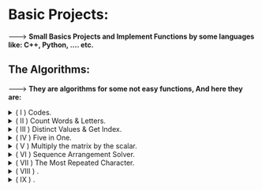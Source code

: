 # Basic Projects:
---> **Small Basics Projects and Implement Functions by some languages like: C++, Python, .... etc.**

## The Algorithms:
---> **They are algorithms for some not easy functions, And here they are:**

<details>
 <summary>( I ) Codes.</summary>
 
  1. ***Function Definitions***:
     
     1. **`checkBinary(string num)`**:
        - `int count = 0;`: Initializes an integer variable count to zero. This variable will keep track of the number of valid binary digits encountered.
        - `for (int i = 0; i < int(num.size()); i++)`: Iterates through each character in the input string `num`.
        - `int(num.size())`: calculates the length of the string.
        - `if (num[i] == '0' || num[i] == '1')`: Checks whether the current character at index `i` is either ‘0’ or ‘1’.
        - Inside the `if` block, the `count` variable is incremented by 1.
        - This means that for each valid binary digit encountered (‘0’ or ‘1’), the count increases.
        - After processing all characters, the function compares the final value of `count` with the length of the input string `num`.
        - If they are equal, it means that all characters in `num` are valid binary digits.
        - If the condition is true (i.e., all characters are valid binary digits), the function returns “`Yes`”.
        - Otherwise (if some characters are not valid binary digits), it returns “`No`”.

     2. **`binaryToDecimal(string num)`**:
        - `int dec = 0;`: Initializes an integer variable `dec` to store the final decimal value.
        - `deque<char> bit;`: Creates a deque (double-ended queue) called bit to store the reversed binary digits.
        - `for (int i = 0; i < int(num.size()); i++)`: Iterates through each character in the input string `num`.
        - `bit.push_front(num[i]);`: Adds each character to the front of the `bit` deque.
        - This effectively reverses the order of the binary digits.
        - `for (int i = 0; i < int(bit.size()); i++)`: Iterates through each index in the `bit` deque.
        - `static_cast<int>(bit[i]-'0')`: Converts the character at index `i` (either ‘0’ or ‘1’) to an integer (0 or 1).
        - `pow(2, i)`: Calculates 2 raised to the power of `i`.
        - `dec += ...`: Adds the product of the converted digit and the appropriate power of 2 to the `dec` value.
        - This step evaluates the value of each binary digit and accumulates the decimal value.
        - After processing all binary digits, the function returns the accumulated `dec` value, which represents the decimal equivalent of the binary number.

     3. **`decimalToBinary(int num)`**:
        - `string bin = "";`: Initializes an empty string called bin to store the binary representation.
        - `if (num == 0) {return "0";}`: Checks if the input `num` is zero.
        - If it is, the function immediately returns “0” (since the binary representation of zero is just “0”).
        - `while (num > 0) { ... }`: Enters a loop that continues until num becomes zero.
        - Inside the loop, the following steps are performed for each iteration:
           - `bin = char('0' + num % 2) + bin;`: Converts the remainder to a character (‘0’ or ‘1’) and appends it to the front of the `bin` string.
           - The `+ bin` part ensures that we build the binary representation from right to left.
           - `num /= 2;`: Divides num by 2, effectively shifting to the next binary place value.
        - After processing all binary places, the function returns the accumulated `bin` string, which represents the binary equivalent of the decimal number.

     4. **`addBinary(string A, string B)`**:
        - `if (A.length() > B.length()) {return addBinary(B, A);}`:
          - If the length of string `A` is greater than that of string `B`, swap the arguments and recursively call `addBinary(B, A)`.
          - This ensures that `A` is not shorter than `B`.
        - `int diff = B.length() - A.length();`: calculates the difference in lengths between `B` and `A`.
        - `string padding;`: initializes an empty string called `padding`.
        - The loop adds zeros to `padding` to make the lengths of `A` and `B` equal.
        - The main loop iterates through each index from right to left (from the end of the strings).
        - It performs binary addition based on the values of `A[i]` and `B[i]` and the carry (`carry`).
        - The result is accumulated in the `res` string.
        - Depending on the values of `A[i]` and `B[i]`, the carry is updated accordingly.
        - If the carry is ‘1’, it propagates to the next position.
        - If there’s a carry after processing all digits, it’s appended to the result.
        - The result is reversed to obtain the correct order.
        - Leading zeros are removed by finding the first non-zero digit.
        - The function returns the final result, which is the sum of the binary numbers represented by `A` and `B`.

     5. **`decimalToAnyBase(int n, int k)`**:
        - `string res = "";`: Initializes an empty string called `res` to store the result.
        - The `while` loop continues as long as `n` is greater than zero.
        - Inside the loop:
          - `to_string(n % k)`: Converts the remainder to a string and appends it to the `res` string.
          - `n /= k`: Divides `n` by `k`, effectively shifting to the next place value.
        - After processing all place values, the `res` string contains the digits in reverse order.
        - `reverse(res.begin(), res.end())`: Reverses the order of characters in the `res` string.
        - The function returns the final result, which represents the number in the specified base.
</details>


<details>
 <summary>( II ) Count Words & Letters.</summary>

 1. ***Function Definitions***:

    1. **`void letter_count(string s)`**:
       - This function counts the occurrences of each letter in a given string and prints them out. Here’s how it works step by step:
          - `sort(all(s));`: The string s is sorted alphabetically, so all identical letters are next to each other.
          - `for (int i = 0; s[i] != '\0'; i++)`: A for loop starts, iterating over each character in the string until the null character \0 is reached (end of the string).
          - `if (isalpha(s[i]))`: Inside the loop, it checks if the current character is an alphabetic character.
          - `ll count = 1;`: A variable count is initialized to 1 to start counting the occurrences of the current letter.
          - `while (s[i] == s[i + 1]) {i++, count++;}`: A while loop continues as long as the current character is the same as the next one. For each match, i is incremented to move to the next character, and count is incremented to keep track of the number of occurrences.
          - `cout << s[i] << " => "<< count << endl;`: Once the while loop ends, the character and its count are printed.
    
    2. **`int word_count(string st, char sep = ' ')`**:
       - This function counts the number of words in a string, where words are separated by a specified separator (default is a space character ’ ') .Here’s how it works step by step:
          - `int count = 0;`: Initializes a word count to 0.
          - `bool inWord = false;`: A boolean flag to track whether the current position is inside a word.
          - `for (int i = 0; i < st.length(); i++)`: A for loop iterates over each character in the string.
          - `if (st[i] == sep)`: If the current character is the separator, it checks if it’s at the end of a word.
          - `else {inWord = true;}`: If the current character is not a separator, it’s part of a word, so set the flag to true.
          - `if (inWord) {count++;}`: After the loop, if it ends inside a word, increment the word count.

 2. ***Main Function***:
    - It reads a string `x` from the standard input.
    - It calls `letter_count` to print the count of each letter in x.
    - It calls `word_count` to print the total number of words in x.
    - Finally, the program returns 0, indicating successful execution.
 
 3. ***Example.***:

    Suppose we have the following input string:
    ```plaintext
    "Hello World! Welcome to C++ programming."
    ```
    
    Here's what the output would look like after running the `main` function with this input:
    
    ```plaintext
    The number of letters in the sentence in details:
    C => 1
    H => 1
    W => 2
    a => 1
    c => 1
    d => 1
    e => 3
    g => 2
    i => 1
    l => 4
    m => 3
    n => 1
    o => 5
    p => 1
    r => 3
    t => 1
    
    The number of words in the sentence = 6 words.
    ```
    
 5. ***End of Program.***
</details>


<details>
 <summary>( III ) Distinct Values & Get Index.</summary>

 1. ***Function Definitions***:

    1. **`int cntDistinct(string str)`**:
        - This function takes a string `str` as input.
        - It calculates the number of distinct characters (unique characters) in the given string.
        - Here's how it works:
            - It uses an `unordered_set<char>` (a set that automatically removes duplicates) to store unique characters.
            - The loop traverses the string, and for each character:
                - If the character is not already in the set, it inserts it.
                - If the character is already in the set, it is ignored (since it's not unique).
            - Finally, it returns the size of the set, which represents the count of distinct characters in the string.
    
    2. **`int countDistinct(int arr[], int n)`**:
        - This function takes an array of integers `arr` and its size `n` as input.
        - It calculates the number of distinct elements in the array.
        - Here's how it works:
            - It uses a `set<int>` (a set that automatically removes duplicates) to store unique elements.
            - The loop traverses the array, and for each element:
                - If the element is not already in the set, it inserts it.
                - If the element is already in the set, it is ignored (since it's not unique).
            - Finally, it returns the size of the set, which represents the count of distinct elements in the array.
    
    3. **`long long getIndex(vector<ll> v, ll K)`**:
        - This function takes a vector of `ll` (long long) integers `v` and a target value `K`.
        - It searches for `K` in the vector and returns its index if found; otherwise, it returns -1.
        - Here's how it works:
            - It uses the `find` function from the `<algorithm>` library to search for `K` in the vector.
            - If `K` is found, it calculates the index by subtracting the iterator position from the beginning of the vector.
            - If `K` is not present in the vector, it returns -1.

 2. ***Main Function***:
    - Reads a string `e` and calculates the number of distinct characters using `cntDistinct(e)`.
    - Reads an integer `n` and an array of integers `arr`. Calculates the number of distinct elements using `countDistinct(arr, n)`.
    - Reads a `long long` integer `k` and finds its index in the array using `getIndex(arr, k)`.
    - Prints the results accordingly.
    - Finally, the program returns 0, indicating successful execution.
 
 3. ***End of Program.***
</details>


<details>
 <summary>( IV ) Five in One.</summary>
 
1. ***Function Definitions***:
      - `Max()` : This function sorts the array in descending order (largest to smallest) and then prints the first element, which is the largest number in the array.
      - `Min()` : Similar to the Max function, but it sorts the array in ascending order (smallest to largest) and prints the first element, which is the smallest number.
      - `Prime()` : This function counts the number of prime numbers in the array. A prime number is a number greater than 1 that has no positive divisors other than 1 and itself.
      - `Palindrome()` : This function checks how many numbers in the array are palindromes. A palindrome is a number that reads the same backward as forward.
      - `divisors()` : This function returns the number of divisors of a given number. A divisor is a number that can divide another number without leaving a remainder.

2. ***Main Function***:

   1. **Read Number of Elements:**
      - The program prompts the user to enter the number of elements (`num`) that will be in the array.
   
   2. **Create and Fill the Array:**
      - An array `arr` is created with the size specified by the user. The program then reads the elements of the array from the user input.
   
   3. **Find and Display Maximum and Minimum:**
      - The `Max` and `Min` functions are called to find and display the largest and smallest numbers in the array.
   
   4. **Count and Display Prime Numbers:**
      - The `Prime` function is called to count and display the number of prime numbers in the array.
   
   5. **Count and Display Palindrome Numbers:**
      - The `Palindrome` function is called to count and display the number of palindrome numbers in the array.
   
   6. **Find the Number with Maximum Divisors:**
      - A loop runs through each element in the array, calling the `divisors` function to find the number of divisors for each element. It keeps track of the number with the most divisors and, in case of a tie, the larger number.
   
   7. **Display the Number with Maximum Divisors:**
      - After the loop, the program prints the number that has the maximum number of divisors.
   
   8. **End of Program:**
      - The program returns 0, which is a signal that the program has ended successfully.

</details>


<details>
 <summary>( V ) Multiply the matrix by the scalar.</summary>

 1. ***Function Definitions***:
    - `void read_matrix(ll row, ll column, int** matrix)`: This function reads the elements of a matrix from the user. It takes the number of rows and columns as well as a pointer to a pointer of integers (which represents the matrix) as arguments.
    - `void write_matrix(ll row, ll column, int** matrix)`: This function prints the matrix to the console. It also takes the number of rows and columns and the matrix as arguments.
    - `void multiply_by_scalar(ll row, ll column, int** matrix, ll scalar)`: This function multiplies each element of the matrix by a scalar value provided by the user.

 2. ***Main Function***:
    - The `main` function begins with a greeting message to the user.
    - It then prompts the user to enter the number of rows and columns for the matrix.
    - Memory is dynamically allocated for the matrix using `new` based on the number of rows and columns entered by the user.
    - The `read_matrix` function is called to read the matrix elements from the user.
    - The `write_matrix` function is called to print the original matrix.
    - The user is prompted to enter a scalar value.
    - The `multiply_by_scalar` function is called to multiply the matrix by the scalar.
    - The `write_matrix` function is called again to print the modified matrix.

 3. ***Program Flow***:
    - The user is interactively involved throughout the program, entering the size of the matrix, its elements, and the scalar value for multiplication.
    - The program outputs the matrix before and after the scalar multiplication.

 4. ***Memory Management***:
    - We allocate memory for the matrix dynamically using `new`.
    - After using the matrix, we free the allocated memory using `delete[]`.

 5. ***End of Program***:
    - We display a thank-you message and terminate the program.

</details>

<details>
 <summary>( VI )  Sequence Arrangement Solver.</summary>
 
 1. ***Input and Initialization***:
    - `int n;`: We declare an integer variable `n` to store the number of elements (people in line).
    - `cin >> n;`: We read the value of `n` from the standard input (keyboard).
    - `vector<int> arr(n), position(n, 0);`: We create two vectors:
        - `arr` to store the input sequence of people.
        - `position` to keep track of the positions directly behind each person (initialized with zeros).
    - `int x = 0;`: We initialize an integer variable `x` to zero. This variable will later store the starting position.

 2. ***Reading the Input Sequence***:
    - We use a `for` loop to read the input sequence into the `arr` vector.
    - If the current element is not `-1`, we update the `position` vector to reflect the position of that element in the sequence.
    - If the current element is `-1`, we set `x` to the current index plus one, indicating the starting position.

 3. ***Output the Sequence***:
    - We print the starting position (stored in `x`).
    - Then, we follow the chain of positions using a `while` loop:
        - If the next position is not zero (i.e., there's a valid successor), we print the next position and update `x` to that position.
        - We continue this process until we reach the end of the chain (when the next position is zero).

 4. ***End of Program.***
</details>


<details>
 <summary>( VII ) The Most Repeated Character.</summary>

1. ***Function `mostFrequent`***:
    - This function takes a string `text` as input.
    - It initializes variables: `max` (to track the maximum count), `count` (to count occurrences of each character), and `maxCharcter` (to store the most frequent character).
    - The outer loop iterates over characters from space `' '` to tilde `'~'`.
    - The inner loop counts how many times the current character appears in the input string `text`.
    - If the count is greater than the current maximum, it updates the maximum count and the most frequent character.
    - The function returns the most frequent character.

2. ***Main Function***:
    - The `main` function starts by declaring an integer variable `test`.
    - It reads a string `txt` from standard input (keyboard).
    - It calls the `mostFrequent` function with `txt` as the argument and prints the result (the most frequent character).

3. ***End of Program.***:
    - The program returns 0 to indicate successful execution.
</details>


<details>
 <summary>( VIII ) .</summary>

</details>

<details>
 <summary>( IX ) .</summary>

</details>
